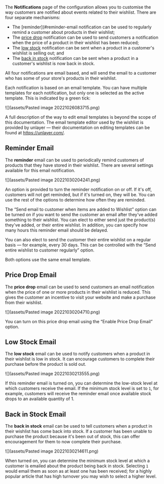 The **Notifications** page of the configuration allows you to customise the way customers are notified about events related to their wishlist. There are four separate mechanisms:

- The [reminder](#reminder-email notification can be used to regularly remind a customer about products in their wishlist;
- The [price drop](#price-drop-email) notification can be used to send customers a notification when the price of a product in their wishlist has been reduced;
- The [low stock](#low-stock-email) notification can be sent when a product in a customer's wishlist is selling out; and
- The [back in stock](#back-in-stock-email) notification can be sent when a product in a customer's wishlist is now back in stock.

All four notifications are email based, and will send the email to a customer who has some of your store's products in their wishlist.

Each notification is based on an email template. You can have multiple templates for each notification, but only one is selected as the active template. This is indicated by a green tick:

![](assets/Pasted image 20221026083715.png)

A full description of the way to edit email templates is beyond the scope of this documentation. The email template editor used by the wishlist is provided by unlayer — their documentation on editing templates can be found at https://unlayer.com/.

## Reminder Email

The **reminder** email can be used to periodically remind customers of products that they have stored in their wishlist. There are several settings available for this email notification.

![](assets/Pasted image 20221030204241.png)

An option is provided to turn the reminder notification on or off. If it's off, customers will not get reminded, but if it's turned on, they will be. You can use the rest of the options to determine how often they are reminded.

The “Send email to customer when items are added to Wishlist” option can be turned on if you want to send the customer an email after they've added something to their wishlist. You can elect to either send just the product(s) they've added, or their entire wishlist. In addition, you can specify how many hours this reminder email should be delayed.

You can also elect to send the customer their entire wishlist on a regular basis — for example, every 30 days. This can be controlled with the “Send entire wishlist to customer regularly” option.

Both options use the same email template.

## Price Drop Email

The **price drop** email can be used to send customers an email notification when the price of one or more products in their wishlist is reduced. This gives the customer an incentive to visit your website and make a purchase from their wishlist.

![](assets/Pasted image 20221030204710.png)

You can turn on this price drop email using the “Enable Price Drop Email” option.

## Low Stock Email

The **low stock** email can be used to notify customers when a product in their wishlist is low in stock. It can encourage customers to complete their purchase before the product is sold out.

![](assets/Pasted image 20221030213555.png)

If this reminder email is turned on, you can determine the low-stock level at which customers receive the email. If the minimum stock level is set to `1`, for example, customers will receive the reminder email once available stock drops to an available quantity of 1.

## Back in Stock Email

The **back in stock** email can be used to tell customers when a product in their wishlist has come back into stock. If a customer has been unable to purchase the product because it's been out of stock, this can offer encouragement for them to now complete their purchase.

![](assets/Pasted image 20221030214611.png)

When turned on, you can determine the minimum stock level at which a customer is emailed about the product being back in stock. Selecting `1` would email them as soon as at least one has been received; for a highly popular article that has high turnover you may wish to select a higher level.